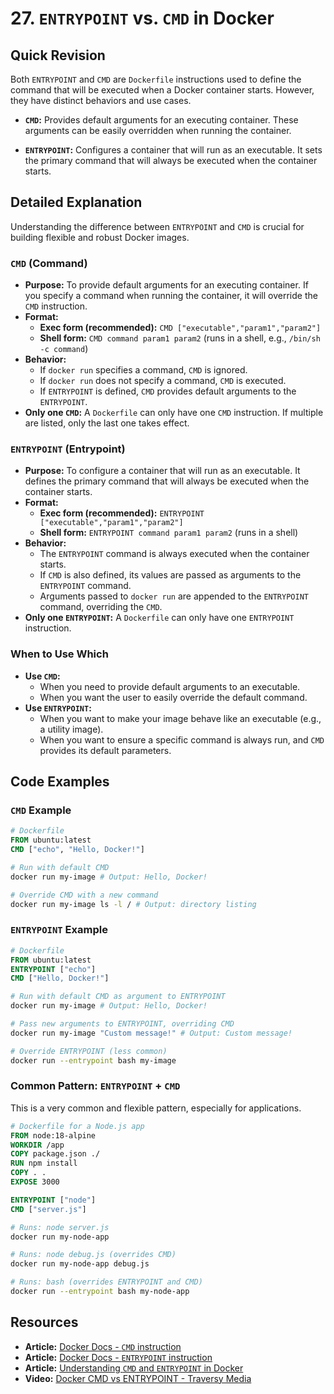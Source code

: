 
# 27. `ENTRYPOINT` vs. `CMD` in Docker

## Quick Revision

Both `ENTRYPOINT` and `CMD` are `Dockerfile` instructions used to define the command that will be executed when a Docker container starts. However, they have distinct behaviors and use cases.

*   **`CMD`:** Provides default arguments for an executing container. These arguments can be easily overridden when running the container.

*   **`ENTRYPOINT`:** Configures a container that will run as an executable. It sets the primary command that will always be executed when the container starts.

## Detailed Explanation

Understanding the difference between `ENTRYPOINT` and `CMD` is crucial for building flexible and robust Docker images.

### `CMD` (Command)

*   **Purpose:** To provide default arguments for an executing container. If you specify a command when running the container, it will override the `CMD` instruction.
*   **Format:**
    *   **Exec form (recommended):** `CMD ["executable","param1","param2"]`
    *   **Shell form:** `CMD command param1 param2` (runs in a shell, e.g., `/bin/sh -c command`)
*   **Behavior:**
    *   If `docker run` specifies a command, `CMD` is ignored.
    *   If `docker run` does not specify a command, `CMD` is executed.
    *   If `ENTRYPOINT` is defined, `CMD` provides default arguments to the `ENTRYPOINT`.
*   **Only one `CMD`:** A `Dockerfile` can only have one `CMD` instruction. If multiple are listed, only the last one takes effect.

### `ENTRYPOINT` (Entrypoint)

*   **Purpose:** To configure a container that will run as an executable. It defines the primary command that will always be executed when the container starts.
*   **Format:**
    *   **Exec form (recommended):** `ENTRYPOINT ["executable","param1","param2"]`
    *   **Shell form:** `ENTRYPOINT command param1 param2` (runs in a shell)
*   **Behavior:**
    *   The `ENTRYPOINT` command is always executed when the container starts.
    *   If `CMD` is also defined, its values are passed as arguments to the `ENTRYPOINT` command.
    *   Arguments passed to `docker run` are appended to the `ENTRYPOINT` command, overriding the `CMD`.
*   **Only one `ENTRYPOINT`:** A `Dockerfile` can only have one `ENTRYPOINT` instruction.

### When to Use Which

*   **Use `CMD`:**
    *   When you need to provide default arguments to an executable.
    *   When you want the user to easily override the default command.
*   **Use `ENTRYPOINT`:**
    *   When you want to make your image behave like an executable (e.g., a utility image).
    *   When you want to ensure a specific command is always run, and `CMD` provides its default parameters.

## Code Examples

### `CMD` Example

```dockerfile
# Dockerfile
FROM ubuntu:latest
CMD ["echo", "Hello, Docker!"]
```

```bash
# Run with default CMD
docker run my-image # Output: Hello, Docker!

# Override CMD with a new command
docker run my-image ls -l / # Output: directory listing
```

### `ENTRYPOINT` Example

```dockerfile
# Dockerfile
FROM ubuntu:latest
ENTRYPOINT ["echo"]
CMD ["Hello, Docker!"]
```

```bash
# Run with default CMD as argument to ENTRYPOINT
docker run my-image # Output: Hello, Docker!

# Pass new arguments to ENTRYPOINT, overriding CMD
docker run my-image "Custom message!" # Output: Custom message!

# Override ENTRYPOINT (less common)
docker run --entrypoint bash my-image
```

### Common Pattern: `ENTRYPOINT` + `CMD`

This is a very common and flexible pattern, especially for applications.

```dockerfile
# Dockerfile for a Node.js app
FROM node:18-alpine
WORKDIR /app
COPY package.json ./
RUN npm install
COPY . .
EXPOSE 3000

ENTRYPOINT ["node"]
CMD ["server.js"]
```

```bash
# Runs: node server.js
docker run my-node-app

# Runs: node debug.js (overrides CMD)
docker run my-node-app debug.js

# Runs: bash (overrides ENTRYPOINT and CMD)
docker run --entrypoint bash my-node-app
```

## Resources

*   **Article:** [Docker Docs - `CMD` instruction](https://docs.docker.com/engine/reference/builder/#cmd)
*   **Article:** [Docker Docs - `ENTRYPOINT` instruction](https://docs.docker.com/engine/reference/builder/#entrypoint)
*   **Article:** [Understanding `CMD` and `ENTRYPOINT` in Docker](https://www.freecodecamp.org/news/understanding-cmd-and-entrypoint-in-docker/)
*   **Video:** [Docker CMD vs ENTRYPOINT - Traversy Media](https://www.youtube.com/watch?v=static-relative-absolute-fixed-sticky)
